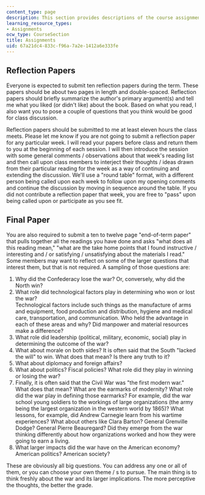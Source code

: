 ```yaml
---
content_type: page
description: This section provides descriptions of the course assignments.
learning_resource_types:
- Assignments
ocw_type: CourseSection
title: Assignments
uid: 67a21dc4-833c-f96a-7a2e-1412a6e333fe
---
```


Reflection Papers
-----------------

Everyone is expected to submit ten reflection papers during the term. These papers should be about two pages in length and double-spaced. Reflection papers should briefly summarize the author's primary argument(s) and tell me what you liked (or didn't like) about the book. Based on what you read, I also want you to pose a couple of questions that you think would be good for class discussion.

Reflection papers should be submitted to me at least eleven hours the class meets. Please let me know if you are not going to submit a reflection paper for any particular week. I will read your papers before class and return them to you at the beginning of each session. I will then introduce the session with some general comments / observations about that week's reading list and then call upon class members to interject their thoughts / ideas drawn from their particular reading for the week as a way of continuing and extending the discussion. We'll use a "round table" format, with a different person being called upon each week to follow upon my opening comments and continue the discussion by moving in sequence around the table. If you did not contribute a reflection paper that week, you are free to "pass" upon being called upon or participate as you see fit.

Final Paper
-----------

You are also required to submit a ten to twelve page "end-of-term paper" that pulls together all the readings you have done and asks "what does all this reading mean," "what are the take home points that I found instructive / interesting and / or satisfying / unsatisfying about the materials I read." Some members may want to reflect on some of the larger questions that interest them, but that is not required. A sampling of those questions are:

1.  Why did the Confederacy lose the war? Or, conversely, why did the North win?
2.  What role did technological factors play in determining who won or lost the war?  
    Technological factors include such things as the manufacture of arms and equipment, food production and distribution, hygiene and medical care, transportation, and communication. Who held the advantage in each of these areas and why? Did manpower and material resources make a difference?
3.  What role did leadership (political, military, economic, social) play in determining the outcome of the war?
4.  What about morale on both sides? It is often said that the South "lacked the will" to win. What does that mean? Is there any truth to it?
5.  What about diplomacy and foreign affairs?
6.  What about politics? Fiscal policies? What role did they play in winning or losing the war?
7.  Finally, it is often said that the Civil War was "the first modern war." What does that mean? What are the earmarks of modernity? What role did the war play in defining those earmarks? For example, did the war school young soldiers to the workings of large organizations (the army being the largest organization in the western world by 1865)? What lessons, for example, did Andrew Carnegie learn from his wartime experiences? What about others like Clara Barton? General Grenville Dodge? General Pierre Beauregard? Did they emerge from the war thinking differently about how organizations worked and how they were going to earn a living.
8.  What larger impacts did the war have on the American economy? American politics? American society?

These are obviously all big questions. You can address any one or all of them, or you can choose your own theme / s to pursue. The main thing is to think freshly about the war and its larger implications. The more perceptive the thoughts, the better the grade.